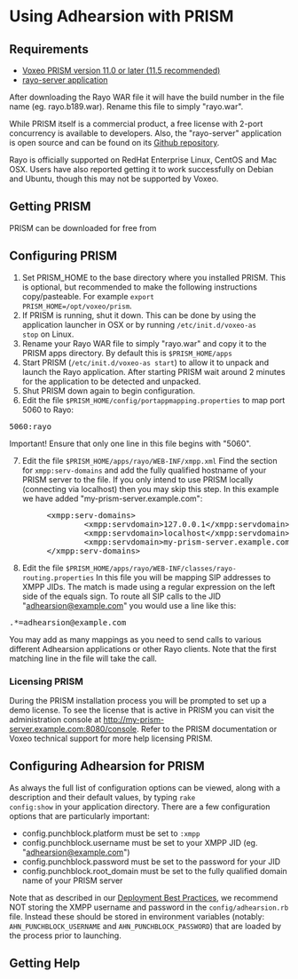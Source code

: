 # Using Adhearsion with PRISM

## Requirements
* [Voxeo PRISM version 11.0 or later (11.5 recommended)](http://voxeolabs.com/prism)
* [rayo-server application](http://ci.voxeolabs.net/jenkins/job/Rayo/lastSuccessfulBuild/artifact/rayo-war/target/)

After downloading the Rayo WAR file it will have the build number in the file name (eg. rayo.b189.war).  Rename this file to simply "rayo.war".

While PRISM itself is a commercial product, a free license with 2-port concurrency is available to developers.  Also, the "rayo-server" application is open source and can be found on its [Github repository](https://github.com/rayo/rayo-server).

Rayo is officially supported on RedHat Enterprise Linux, CentOS and Mac OSX.  Users have also reported getting it to work successfully on Debian and Ubuntu, though this may not be supported by Voxeo.

## Getting PRISM

PRISM can be downloaded for free from 

## Configuring PRISM


1. Set PRISM_HOME to the base directory where you installed PRISM.  This is optional, but recommended to make the following instructions copy/pasteable.  For example <code>export PRISM_HOME=/opt/voxeo/prism</code>.
2. If PRISM is running, shut it down. This can be done by using the application launcher in OSX or by running <code>/etc/init.d/voxeo-as stop</code> on Linux.
3. Rename your Rayo WAR file to simply "rayo.war" and copy it to the PRISM apps directory. By default this is <code>$PRISM_HOME/apps</code>
4. Start PRISM (<code>/etc/init.d/voxeo-as start</code>) to allow it to unpack and launch the Rayo application.  After starting PRISM wait around 2 minutes for the application to be detected and unpacked.
5. Shut PRISM down again to begin configuration.
6. Edit the file <code>$PRISM_HOME/config/portappmapping.properties</code> to map port 5060 to Rayo:
<pre>
5060:rayo
</pre>
Important! Ensure that only one line in this file begins with "5060".

7. Edit the file <code>$PRISM_HOME/apps/rayo/WEB-INF/xmpp.xml</code>
Find the section for <code>xmpp:serv-domains</code> and add the fully qualified hostname of your PRISM server to the file.  If you only intend to use PRISM locally (connecting via localhost) then you may skip this step.  In this example we have added "my-prism-server.example.com":
<pre class="brush: xml">
        &lt;xmpp:serv-domains&gt;
                &lt;xmpp:servdomain&gt;127.0.0.1&lt;/xmpp:servdomain&gt;
                &lt;xmpp:servdomain&gt;localhost&lt;/xmpp:servdomain&gt;
                &lt;xmpp:servdomain&gt;my-prism-server.example.com&lt;/xmpp:servdomain&gt;
        &lt;/xmpp:serv-domains&gt;
</pre>

8. Edit the file <code>$PRISM_HOME/apps/rayo/WEB-INF/classes/rayo-routing.properties</code>
In this file you will be mapping SIP addresses to XMPP JIDs.  The match is made using a regular expression on the left side of the equals sign.  To route all SIP calls to the JID "adhearsion@example.com" you would use a line like this:

<pre>
.*=adhearsion@example.com
</pre>

You may add as many mappings as you need to send calls to various different Adhearsion applications or other Rayo clients.  Note that the first matching line in the file will take the call.


### Licensing PRISM

During the PRISM installation process you will be prompted to set up a demo license.  To see the license that is active in PRISM you can visit the administration console at http://my-prism-server.example.com:8080/console.  Refer to the PRISM documentation or Voxeo technical support for more help licensing PRISM.

## Configuring Adhearsion for PRISM

As always the full list of configuration options can be viewed, along with a description and their default values, by typing <code>rake config:show</code> in your application directory.  There are a few configuration options that are particularly important:

* config.punchblock.platform must be set to <code>:xmpp</code>
* config.punchblock.username must be set to your XMPP JID (eg. "adhearsion@example.com")
* config.punchblock.password must be set to the password for your JID
* config.punchblock.root_domain must be set to the fully qualified domain name of your PRISM server

Note that as described in our [Deployment Best Practices](/docs/best-practices/deployment), we recommend NOT storing the XMPP username and password in the <code>config/adhearsion.rb</code> file.  Instead these should be stored in environment variables (notably: <code>AHN_PUNCHBLOCK_USERNAME</code> and <code>AHN_PUNCHBLOCK_PASSWORD</code>) that are loaded by the process prior to launching.

## Getting Help

